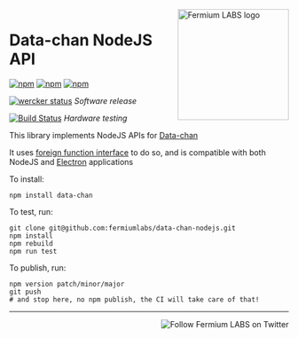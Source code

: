 <a href="https://fermiumlabs.com/">
    <img src="https://fermiumlabs.com/Assets/img/logos/Horizontal-Main_500px.png" alt="Fermium LABS logo" width="200" align="right" />
</a>

# Data-chan NodeJS API

[![npm](https://img.shields.io/npm/v/data-chan.svg)](https://www.npmjs.com/package/data-chan) [![npm](https://img.shields.io/npm/l/data-chan.svg)]() [![npm](https://img.shields.io/npm/dm/data-chan.svg)](https://www.npmjs.com/package/data-chan)


[![wercker status](https://app.wercker.com/status/a7a63b97b9860b3125b0c213b1b468f4/s/master "wercker status")](https://app.wercker.com/project/byKey/a7a63b97b9860b3125b0c213b1b468f4) *Software release* 

[![Build Status](https://drone-ci.dev.fermiumlabs.com/api/badges/fermiumlabs/data-chan-nodejs/status.svg)](https://drone-ci.dev.fermiumlabs.com/fermiumlabs/data-chan-nodejs) *Hardware testing*

This library implements NodeJS APIs for [Data-chan](https://github.com/neroreflex/data-chan)

It uses [foreign function interface](https://github.com/node-ffi/node-ffi) to do so, and is compatible with both NodeJS and [Electron](https://electron.atom.io/) applications

To install:

```shell
npm install data-chan
```

To test, run:

```shell
git clone git@github.com:fermiumlabs/data-chan-nodejs.git
npm install
npm rebuild
npm run test
```

To publish, run:

```shell
npm version patch/minor/major
git push
# and stop here, no npm publish, the CI will take care of that!
```

---


<a href="https://twitter.com/intent/user?screen_name=fermiumlabs">
    <img src="https://img.shields.io/twitter/follow/fermiumlabs.svg?style=social&label=Follow" alt="Follow Fermium LABS on Twitter" align="right" />
</a>
